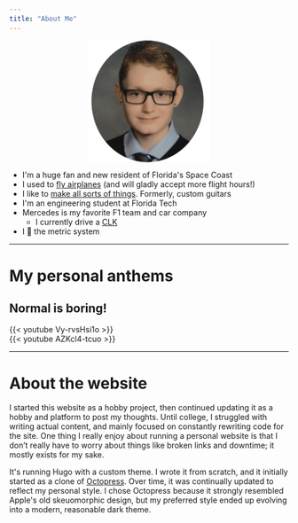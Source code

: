 ```yaml
---
title: "About Me"
---
```

<img style="max-width:25ch; display: block; margin: auto;" src="roundportrait.png">

* I'm a huge fan and new resident of Florida's Space Coast
* I used to [fly airplanes](/pages/flying/) (and will gladly accept more flight hours!)
* I like to [make all sorts of things](/pages/fablab/). Formerly, custom guitars
* I'm an engineering student at Florida Tech
* Mercedes is my favorite F1 team and car company
    * I currently drive a [CLK](clk.jpg)
* I 💜 the metric system

---

# My personal anthems

## Normal is boring!

{{< youtube Vy-rvsHsi1o >}}
<br>
{{< youtube AZKcl4-tcuo >}}

---

# About the website

I started this website as a hobby project, then continued updating it as a hobby and platform to post my thoughts. Until college, I struggled with writing actual content, and mainly focused on constantly rewriting code for the site. One thing I really enjoy about running a personal website is that I don’t really have to worry about things like broken links and downtime; it mostly exists for my sake. 

It's running Hugo with a custom theme. I wrote it from scratch, and it initially started as a clone of [Octopress](https://github.com/parsiya/Hugo-Octopress). Over time, it was continually updated to reflect my personal style. I chose Octopress because it strongly resembled Apple's old skeuomorphic design, but my preferred style ended up evolving into a modern, reasonable dark theme. 